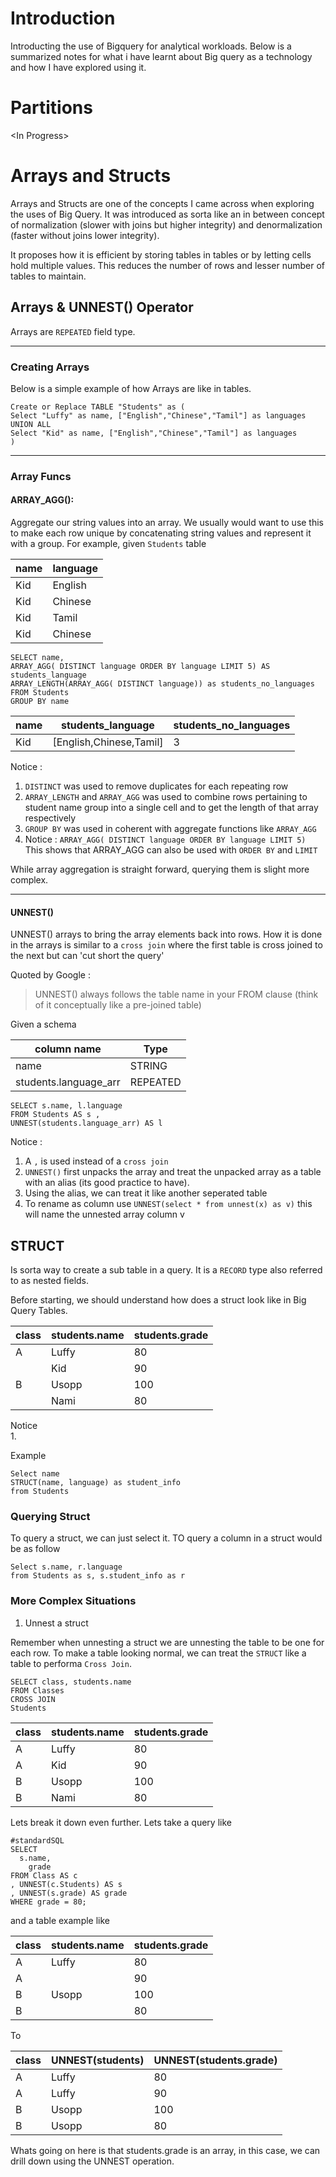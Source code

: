 # Introduction 

Introducting the use of Bigquery for analytical workloads. Below is a summarized notes for what i have learnt about Big query as a technology and how I have explored using it.

# Partitions 

\<In Progress>

# Arrays and Structs 

Arrays and Structs are one of the concepts I came across when exploring the uses of Big Query. It was introduced as sorta like an in between concept of normalization (slower with joins but higher integrity) and denormalization (faster without joins lower integrity). 

It proposes how it is efficient by storing tables in tables or by letting cells hold multiple values. This reduces the number of rows and lesser number of tables to maintain.  

## Arrays & UNNEST() Operator

Arrays are `REPEATED` field type.
 
 ---
### Creating Arrays 

Below is a simple example of how Arrays are like in tables.

```
Create or Replace TABLE "Students" as (
Select "Luffy" as name, ["English","Chinese","Tamil"] as languages 
UNION ALL
Select "Kid" as name, ["English","Chinese","Tamil"] as languages 
)
```
---
### Array Funcs 

#### ARRAY_AGG(): 
Aggregate our string values into an array. We usually would want to use this to make each row unique by concatenating string values and represent it with a group. For example, given `Students` table 

| name | language |
| --- |---|
| Kid | English |
| Kid | Chinese |
| Kid | Tamil |
| Kid | Chinese |


```
SELECT name,
ARRAY_AGG( DISTINCT language ORDER BY language LIMIT 5) AS students_language
ARRAY_LENGTH(ARRAY_AGG( DISTINCT language)) as students_no_languages
FROM Students 
GROUP BY name
```

| name | students_language | students_no_languages |
| --- |---| ---|
| Kid | [English,Chinese,Tamil] | 3

Notice : 
1. `DISTINCT` was used to remove duplicates for each repeating row 
2. `ARRAY_LENGTH` and `ARRAY_AGG` was used to combine rows pertaining to student name group into a single cell and to get the length of that array respectively 
3. `GROUP BY` was used in coherent with aggregate functions like `ARRAY_AGG`
4. Notice : `ARRAY_AGG( DISTINCT language ORDER BY language LIMIT 5)` This shows that ARRAY_AGG can also be used with `ORDER BY` and `LIMIT`

While array aggregation is straight forward, querying them is slight more complex.

---
#### UNNEST()

UNNEST() arrays to bring the array elements back into rows. How it is done in the arrays is similar to a `cross join` where the first table is cross joined to the next but can 'cut short the query'

Quoted by Google :
> UNNEST() always follows the table name in your FROM clause (think of it conceptually like a pre-joined table) 

Given a schema 

| column name | Type | 
| ---| ---|
name | STRING
students.language_arr | REPEATED

```
SELECT s.name, l.language
FROM Students AS s , 
UNNEST(students.language_arr) AS l
```
Notice : 
1. A `,` is used instead of a `cross join` 
2. `UNNEST()` first unpacks the array and treat the unpacked array as a table with an alias (its good practice to have).
3. Using the alias, we can treat it like another seperated table
4. To rename as column use `UNNEST(select * from unnest(x) as v)` this will name the unnested array column v


## STRUCT 

Is sorta way to create a sub table in a query. It is a `RECORD` type also referred to as nested fields.

Before starting, we should understand how does a struct look like in Big Query Tables. 

| class | students.name | students.grade |
| --- | --- | --- |
| A | Luffy | 80 |
| | Kid | 90
|B |Usopp| 100|
||Nami|80| 

Notice  
1. 

Example 
```
Select name
STRUCT(name, language) as student_info
from Students
```

### Querying Struct 

To query a struct, we can just select it. TO query a column in a struct would be as follow 

```
Select s.name, r.language
from Students as s, s.student_info as r
```

### More Complex Situations 

1. Unnest a struct 

Remember when unnesting a struct we are unnesting the table to be one for each row. To make a table looking normal, we can treat the `STRUCT` like a table to performa `Cross Join`. 

```
SELECT class, students.name
FROM Classes
CROSS JOIN
Students
```

| class | students.name | students.grade |
| --- | --- | --- |
| A | Luffy | 80 |
| A | Kid | 90
|B|Usopp| 100|
|B|Nami|80| 

Lets break it down even further. Lets take a query like 

```
#standardSQL
SELECT
  s.name,
    grade
FROM Class AS c
, UNNEST(c.Students) AS s
, UNNEST(s.grade) AS grade
WHERE grade = 80;
```
and a table example like 

| class | students.name | students.grade |
| --- | --- | --- |
| A | Luffy | 80 |
| A |  | 90
|B|Usopp| 100|
|B||80| 

To 

| class | UNNEST(students) | UNNEST(students.grade) |
| --- | --- | --- |
| A | Luffy | 80 |
| A | Luffy | 90
|B|Usopp |100|
|B|Usopp |80| 


Whats going on here is that students.grade is an array, in this case, we can drill down using the UNNEST operation. 
